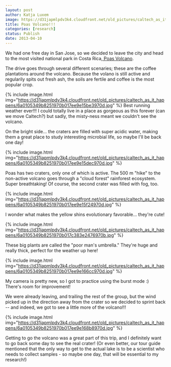 ```yaml
---
layout: post
author: Katja Luxem
image: https://d31japmlpdv3k4.cloudfront.net/old_pictures/caltech_as_it_happens/6a0105349b8251970b017ee9e159f0970d.jpg
title: Poas Volcano!!!  
categories: [research]
status: Publish
date: 2013-04-10
---
```



We had one free day in San Jose, so we decided to leave the city and head to the most visited national park in Costa Rica,<a href="https://en.wikipedia.org/wiki/Po%C3%A1s_Volcano_National_Park" target="_self" title="Poas Volcano"> Poas Volcano</a>. 

The drive goes through several different scenaries; these are the coffee plantations around the volcano. Because the volano is still active and regularily spits out fresh ash, the soils are fertile and coffee is the most popular crop. 


{% include image.html img="https://d31japmlpdv3k4.cloudfront.net/old_pictures/caltech_as_it_happens/6a0105349b8251970b017ee9e15be3970d.jpg" %}
Best running weather ever!!! I could totally live in a place as gorgeous as this forever (can we move Caltech?) but sadly, the misty-ness meant we couldn't see the volcano. 

On the bright side... the craters are filled with super acidic water, making them a great place to study interesting microbial life, so maybe I'll be back one day!


{% include image.html img="https://d31japmlpdv3k4.cloudfront.net/old_pictures/caltech_as_it_happens/6a0105349b8251970b017ee9e15dec970d.jpg" %}

Poas has two craters, only one of which is active. The 500 m "hike" to the non-active volcano goes through a "cloud forest" rainforest ecosystem. Super breathtaking! Of course, the second crater was filled with fog, too. 


{% include image.html img="https://d31japmlpdv3k4.cloudfront.net/old_pictures/caltech_as_it_happens/6a0105349b8251970b017ee9e15f24970d.jpg" %}

I wonder what makes the yellow shins evolutionary favorable... they're cute!


{% include image.html img="https://d31japmlpdv3k4.cloudfront.net/old_pictures/caltech_as_it_happens/6a0105349b8251970b017c383e2476970b.jpg" %}

These big plants are called the "poor man's umbrella." They're huge and really thick, perfect for the weather up here! 


{% include image.html img="https://d31japmlpdv3k4.cloudfront.net/old_pictures/caltech_as_it_happens/6a0105349b8251970b017ee9e166cc970d.jpg" %}

My camera is pretty new, so I got to practice using the burst mode :) There's room for improvement! 

We were already leaving, and trailing the rest of the group, but the wind picked up in the direction away from the crater so we decided to sprint back -- and indeed, we got to see a little more of the volcano!!!


{% include image.html img="https://d31japmlpdv3k4.cloudfront.net/old_pictures/caltech_as_it_happens/6a0105349b8251970b017ee9e168b8970d.jpg" %}

Getting to go the volcano was a great part of this trip, and I definitely want to go back some day to see the real crater! (Or even better, our tour guide mentioned that the only way to get to the actual lake is to be a scientist who needs to collect samples - so maybe one day, that will be essential to my research!)


